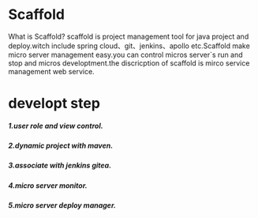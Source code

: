 # Scaffold
What is Scaffold? scaffold is project management tool for java project and deploy.witch include spring cloud、git、jenkins、apollo etc.Scaffold make micro server management easy.you can control micros server`s run and stop and micros developtment.the discricption of scaffold is mirco service management web service.

# developt step
##### 1.user role and view control.
##### 2.dynamic project with maven.
##### 3.associate with jenkins gitea.
##### 4.micro server monitor.
##### 5.micro server deploy manager.





